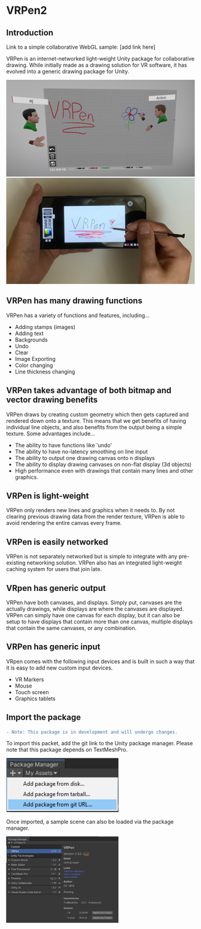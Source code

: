 # VRPen2
## Introduction

Link to a simple collaborative WebGL sample: [add link here]

VRPen is an internet-networked light-weight Unity package for collaborative drawing. While initially made as a drawing solution for VR software, it has evolved into a generic drawing package for Unity.

<img src="/Runtime/Materials/Readme_images/readme-img0.PNG" width="600" >
<img src="/Runtime/Materials/Readme_images/readme-img1.PNG" width="600" >

## VRPen has many drawing functions
VRPen has a variety of functions and features, including...
- Adding stamps (images)
- Adding text
- Backgrounds
- Undo
- Clear
- Image Exporting
- Color changing
- Line thickness changing
## VRPen takes advantage of both bitmap and vector drawing benefits
VRPen draws by creating custom geometry which then gets captured and rendered down onto a texture. This means that we get benefits of having individual line objects, and also benefits from the output being a simple texture. Some advantages include...
- The ability to have functions like 'undo'
- The ability to have no-latency smoothing on line input
- The ability to output one drawing canvas onto n displays
- The ability to display drawing canvases on non-flat display (3d objects)
- High performance even with drawings that contain many lines and other graphics.
## VRPen is light-weight
VRPen only renders new lines and graphics when it needs to. By not clearing previous drawing data from the render texture, VRPen is able to avoid rendering the entire canvas every frame.
## VRPen is easily networked
VRPen is not separately networked but is simple to integrate with any pre-existing networking solution. VRPen also has an integrated light-weight caching system for users that join late.
## VRpen has generic output
VRPen have both canvases, and displays. Simply put, canvases are the actually drawings, while displays are where the canvases are displayed. VRPen can simply have one canvas for each display, but it can also be setup to have displays that contain more than one canvas, multiple displays that contain the same canvases, or any combination. 
## VRPen has generic input
VRpen comes with the following input devices and is built in such a way that it is easy to add new custom input devices.
- VR Markers
- Mouse
- Touch screen
- Graphics tablets
## Import the package
```diff
- Note: This package is in development and will undergo changes.
```
To import this packet, add the git link to the Unity package manager. Please note that this package depends on TextMeshPro.

<img src="/Runtime/Materials/Readme_images/readme-img2.PNG" width="300" >

Once imported, a sample scene can also be loaded via the package manager.

<img src="/Runtime/Materials/Readme_images/readme-img3.PNG" width="300" >

